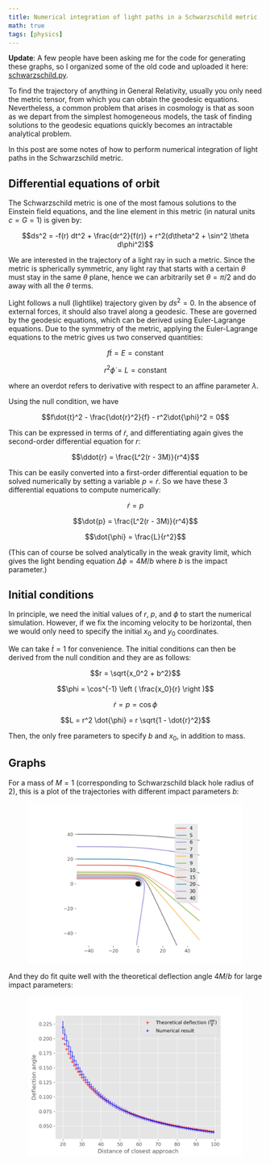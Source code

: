 ```yaml
---
title: Numerical integration of light paths in a Schwarzschild metric
math: true
tags: [physics]
---
```


**Update**: A few people have been asking me for the code for generating these graphs, so I organized some of the old code and uploaded it here: [schwarzschild.py](https://gist.github.com/lingxz/98cb5261432e46e3edc76eaff1ef6dd0). 

To find the trajectory of anything in General Relativity, usually you only need the metric tensor, from which you can obtain the geodesic equations. Nevertheless, a common problem that arises in cosmology is that as soon as we depart from the simplest homogeneous models, the task of finding solutions to the geodesic equations quickly becomes an intractable analytical problem. 

In this post are some notes of how to perform numerical integration of light paths in the Schwarzschild metric. 

## Differential equations of orbit

The Schwarzschild metric is one of the most famous solutions to the Einstein field equations, and the line element in this metric (in natural units $c = G = 1$) is given by:

$$ds^2 = -f(r) dt^2 + \frac{dr^2}{f(r)} + r^2(d\theta^2 + \sin^2 \theta d\phi^2)$$

We are interested in the trajectory of a light ray in such a metric. Since the metric is spherically symmetric, any light ray that starts with a certain $\theta$ must stay in the same $\theta$ plane, hence we can arbitrarily set $\theta = \pi/2$ and do away with all the $\theta$ terms. 

Light follows a null (lightlike) trajectory given by $ds^2 = 0$. In the absence of external forces, it should also travel along a geodesic. These are governed by the geodesic equations, which can be derived using Euler-Lagrange equations. Due to the symmetry of the metric, applying the Euler-Lagrange equations to the metric gives us two conserved quantities:

$$f \dot{t} = E = \text{constant}$$

$$r^2 \dot{\phi} = L = \text{constant}$$

where an overdot refers to derivative with respect to an affine parameter $\lambda$. 

Using the null condition, we have 

$$f\dot{t}^2 - \frac{\dot{r}^2}{f} - r^2\dot{\phi}^2 = 0$$

This can be expressed in terms of $\dot{r}$, and differentiating again gives the second-order differential equation for $r$:

$$\ddot{r} = \frac{L^2(r - 3M)}{r^4}$$

This can be easily converted into a first-order differential equation to be solved numerically by setting a variable $p = \dot{r}$. So we have these 3 differential equations to compute numerically:

$$\dot{r} = p$$

$$\dot{p} = \frac{L^2(r - 3M)}{r^4}$$

$$\dot{\phi} = \frac{L}{r^2}$$

(This can of course be solved analytically in the weak gravity limit, which gives the light bending equation $\Delta \phi = 4M/b$ where $b$ is the impact parameter.)

## Initial conditions

In principle, we need the initial values of $r$, $p$, and $\phi$ to start the numerical simulation. However, if we fix the incoming velocity to be horizontal, then we would only need to specify the initial $x_0$ and $y_0$ coordinates. 

We can take $\dot{t} = 1$ for convenience. The initial conditions can then be derived from the null condition and they are as follows:

$$r = \sqrt{x_0^2 + b^2}$$

$$\phi = \cos^{-1} \left ( \frac{x_0}{r} \right )$$

$$\dot{r} = p = \cos{\phi}$$

$$L = r^2 \dot{\phi} = r \sqrt{1 - \dot{r}^2}$$

Then, the only free parameters to specify $b$ and $x_0$, in addition to mass. 

## Graphs

For a mass of $M = 1$ (corresponding to Schwarzschild black hole radius of 2), this is a plot of the trajectories with different impact parameters $b$:

<figure>
  <img src="/img/visualization_trans.png" title="Light rays visualization" alt="Light rays visualization">
  <figcaption></figcaption>
</figure>

And they do fit quite well with the theoretical deflection angle $4M/b$ for large impact parameters:

<figure>
  <img src="/img/deflections.png" title="Numerical deflection angle vs theoretical deflection" alt="Numerical deflection angle vs theoretical deflection">
  <figcaption></figcaption>
</figure>